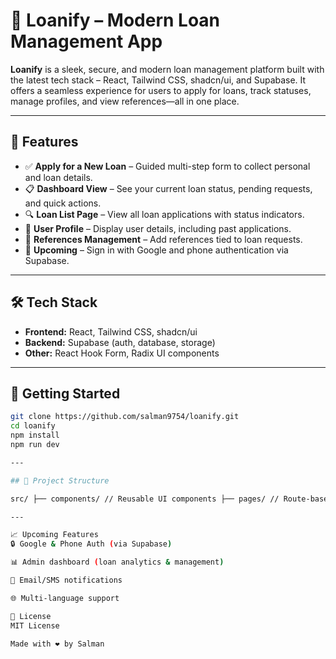# 💸 Loanify – Modern Loan Management App

**Loanify** is a sleek, secure, and modern loan management platform built with the latest tech stack – React, Tailwind CSS, shadcn/ui, and Supabase. It offers a seamless experience for users to apply for loans, track statuses, manage profiles, and view references—all in one place.

---

## 🚀 Features

- ✅ **Apply for a New Loan** – Guided multi-step form to collect personal and loan details.
- 📋 **Dashboard View** – See your current loan status, pending requests, and quick actions.
- 🔍 **Loan List Page** – View all loan applications with status indicators.
- 👤 **User Profile** – Display user details, including past applications.
- 🔁 **References Management** – Add references tied to loan requests.
- 📱 **Upcoming** – Sign in with Google and phone authentication via Supabase.

---

## 🛠 Tech Stack

- **Frontend:** React, Tailwind CSS, shadcn/ui
- **Backend:** Supabase (auth, database, storage)
- **Other:** React Hook Form, Radix UI components

---

## 🧪 Getting Started

```bash
git clone https://github.com/salman9754/loanify.git
cd loanify
npm install
npm run dev

---

## 📂 Project Structure

src/ ├── components/ // Reusable UI components ├── pages/ // Route-based pages ├── utils/ // Utility functions ├── context/ // React Context providers └── styles/ // Tailwind & global styles

---

📈 Upcoming Features
🔒 Google & Phone Auth (via Supabase)

📊 Admin dashboard (loan analytics & management)

📩 Email/SMS notifications

🌐 Multi-language support

📄 License
MIT License

Made with ❤️ by Salman